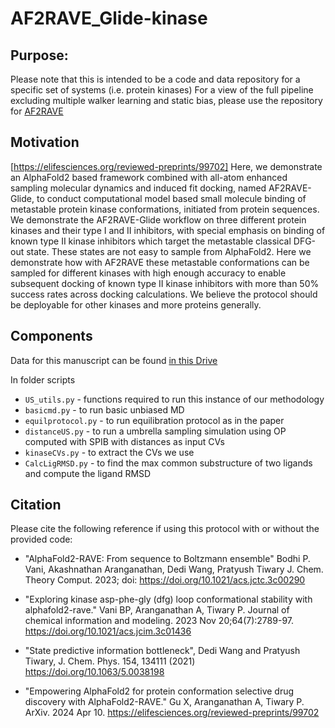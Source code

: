 # AF2RAVE_Glide-kinase

## Purpose:
Please note that this is intended to be a code and data repository for a specific set of systems (i.e. protein kinases)
For a view of the full pipeline excluding multiple walker learning and static bias, please use the repository for [AF2RAVE](https://github.com/tiwarylab/alphafold2rave/)

## Motivation
[https://elifesciences.org/reviewed-preprints/99702]
Here, we demonstrate an AlphaFold2 based framework combined with all-atom enhanced sampling molecular dynamics and induced fit docking, named AF2RAVE-Glide, 
to conduct computational model based small molecule binding of metastable protein kinase conformations, initiated from protein sequences. 
We demonstrate the AF2RAVE-Glide workflow on three different protein kinases and their type I and II inhibitors, 
with special emphasis on binding of known type II kinase inhibitors which target the metastable classical DFG-out state. 
These states are not easy to sample from AlphaFold2. Here we demonstrate how with AF2RAVE these metastable conformations can be sampled for different kinases 
with high enough accuracy to enable subsequent docking of known type II kinase inhibitors with more than 50\% success rates across docking calculations. 
We believe the protocol should be deployable for other kinases and more proteins generally.

## Components

Data for this manuscript can be found [in this Drive](https://drive.google.com/drive/folders/1hSsnhNsF2uXZQ7SN6DxEgcLxDCHmVECj?usp=sharing)

In folder scripts
* `US_utils.py` - functions required to run this instance of our methodology
* `basicmd.py` - to run basic unbiased MD
* `equilprotocol.py` - to run equilibration protocol as in the paper
* `distanceUS.py` - to run a umbrella sampling simulation using OP computed with SPIB with distances as input CVs
* `kinaseCVs.py` - to extract the CVs we use
* `CalcLigRMSD.py` - to find the max common substructure of two ligands and compute the ligand RMSD

## Citation

Please cite the following reference if using this protocol with or without the provided code:

* "AlphaFold2-RAVE: From sequence to Boltzmann ensemble"
Bodhi P. Vani, Akashnathan Aranganathan, Dedi Wang, Pratyush Tiwary
J. Chem. Theory Comput. 2023; doi: https://doi.org/10.1021/acs.jctc.3c00290

* "Exploring kinase asp-phe-gly (dfg) loop conformational stability with alphafold2-rave." Vani BP, Aranganathan A, Tiwary P.  Journal of chemical information and modeling. 2023 Nov 20;64(7):2789-97. https://doi.org/10.1021/acs.jcim.3c01436

* "State predictive information bottleneck", Dedi Wang and Pratyush Tiwary, J. Chem. Phys. 154, 134111 (2021) https://doi.org/10.1063/5.0038198

* "Empowering AlphaFold2 for protein conformation selective drug discovery with AlphaFold2-RAVE." Gu X, Aranganathan A, Tiwary P.  ArXiv. 2024 Apr 10. https://elifesciences.org/reviewed-preprints/99702
